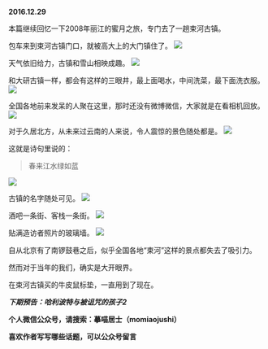 
**2016.12.29**

本篇继续回忆一下2008年丽江的蜜月之旅，专门去了一趟束河古镇。

包车来到束河古镇门口，就被高大上的大门镇住了。
![](http://upload-images.jianshu.io/upload_images/51001-1a0c4bff17b96074.jpg)


天气依旧给力，古镇和雪山相映成趣。
![](http://upload-images.jianshu.io/upload_images/51001-6d7f97c2ba4eb37b.jpg)


和大研古镇一样，都会有这样的三眼井，最上面喝水，中间洗菜，最下面洗衣服。
![](http://upload-images.jianshu.io/upload_images/51001-68523bf0b8a01b6f.jpg)


全国各地前来发呆的人聚在这里，那时还没有微博微信，大家就是在看相机回放。
![](http://upload-images.jianshu.io/upload_images/51001-09aa66d78ab43811.jpg)


对于久居北方，从未来过云南的人来说，令人震惊的景色随处都是。
![](http://upload-images.jianshu.io/upload_images/51001-e727669d76522579.jpg)


这就是诗句里说的：
>春来江水绿如蓝


![](http://upload-images.jianshu.io/upload_images/51001-c029e0be749d3d3e.jpg)


古镇的名字随处可见。
![](http://upload-images.jianshu.io/upload_images/51001-f5c05b3feedcc082.jpg)


酒吧一条街、客栈一条街。
![](http://upload-images.jianshu.io/upload_images/51001-1673f34dc488dbf8.jpg)


贴满造访者照片的玻璃墙。
![](http://upload-images.jianshu.io/upload_images/51001-fff2244ba930ca6c.jpg)


自从北京有了南锣鼓巷之后，似乎全国各地“束河”这样的景点都失去了吸引力。

然而对于当年的我们，确实是大开眼界。

在束河古镇买的牛皮鼠标垫，一直用到了现在。


***下期预告：哈利波特与被诅咒的孩子2***


**个人微信公众号，请搜索：摹喵居士（momiaojushi）**

**喜欢作者写写哪些话题，可以公众号留言**
